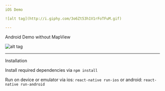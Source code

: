 ```yaml
---
iOS Demo

![alt tag](http://i.giphy.com/3o6Zt53h1V1rFoTFuM.gif)

---
```

Android Demo without MapView

![alt tag](http://i.giphy.com/3o7TKyfOyXpeopa9ri.gif)


---
Installation

Install required dependencies via `npm install`

Run on device or emulator via ios: `react-native run-ios` or android: `react-native run-android`
